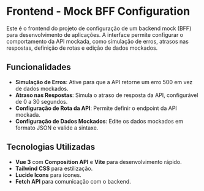 # Frontend - Mock BFF Configuration

Este é o frontend do projeto de configuração de um backend mock (BFF) para desenvolvimento de aplicações. A interface permite configurar o comportamento da API mockada, como simulação de erros, atrasos nas respostas, definição de rotas e edição de dados mockados.

## Funcionalidades

- **Simulação de Erros**: Ative para que a API retorne um erro 500 em vez de dados mockados.
- **Atraso nas Respostas**: Simula o atraso de resposta da API, configurável de 0 a 30 segundos.
- **Configuração de Rota da API**: Permite definir o endpoint da API mockada.
- **Configuração de Dados Mockados**: Edite os dados mockados em formato JSON e valide a sintaxe.

## Tecnologias Utilizadas

- **Vue 3** com **Composition API** e **Vite** para desenvolvimento rápido.
- **Tailwind CSS** para estilização.
- **Lucide Icons** para ícones.
- **Fetch API** para comunicação com o backend.
